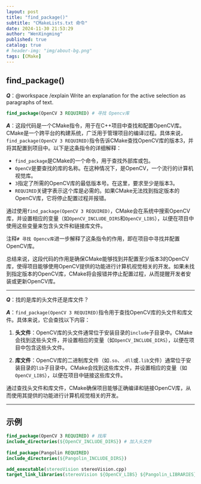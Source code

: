 ```yaml
---
layout: post
title: "find_package()"
subtitle: "CMakeLists.txt 命令"
date: 2024-11-30 21:53:29
author: "WenXingming"
published: true
catalog: true
# header-img: "img/about-bg.png"
tags: [CMake]
---
```


## find_package()

***Q***：@workspace /explain Write an explanation for the active selection as paragraphs of text.

```cmake
find_package(OpenCV 3 REQUIRED) # 寻找 Opencv库
```

***A***：这段代码是一个CMake指令，用于在C++项目中查找和配置OpenCV库。CMake是一个跨平台的构建系统，广泛用于管理项目的编译过程。具体来说，`find_package(OpenCV 3 REQUIRED)`指令告诉CMake查找OpenCV库的版本3，并将其配置到项目中。以下是这条指令的详细解释：

- `find_package`是CMake的一个命令，用于查找外部库或包。
- `OpenCV`是要查找的库的名称。在这种情况下，是OpenCV，一个流行的计算机视觉库。
- `3`指定了所需的OpenCV库的最低版本号。在这里，要求至少是版本3。
- `REQUIRED`关键字表示这个库是必需的。如果CMake无法找到指定版本的OpenCV库，它将停止配置过程并报错。

通过使用`find_package(OpenCV 3 REQUIRED)`，CMake会在系统中搜索OpenCV库，并设置相应的变量（如`OpenCV_INCLUDE_DIRS`和`OpenCV_LIBS`），以便在项目中使用这些变量来包含头文件和链接库文件。

注释`# 寻找 Opencv库`进一步解释了这条指令的作用，即在项目中寻找并配置OpenCV库。

总结来说，这段代码的作用是确保CMake能够找到并配置至少版本3的OpenCV库，使得项目能够使用OpenCV提供的功能进行计算机视觉相关的开发。如果未找到指定版本的OpenCV库，CMake将会报错并停止配置过程，从而提醒开发者安装或更新OpenCV库。

----

***Q***：找的是库的头文件还是库文件？

***A***：`find_package(OpenCV 3 REQUIRED)`指令用于查找OpenCV库的头文件和库文件。具体来说，它会查找以下内容：

1. **头文件**：OpenCV库的头文件通常位于安装目录的`include`子目录中。CMake会找到这些头文件，并设置相应的变量（如`OpenCV_INCLUDE_DIRS`），以便在项目中包含这些头文件。

2. **库文件**：OpenCV库的二进制库文件（如`.so`、`.dll`或`.lib`文件）通常位于安装目录的`lib`子目录中。CMake会找到这些库文件，并设置相应的变量（如`OpenCV_LIBS`），以便在项目中链接这些库文件。

通过查找头文件和库文件，CMake确保项目能够正确编译和链接OpenCV库，从而使用其提供的功能进行计算机视觉相关的开发。

----

## 示例

```cmake
find_package(OpenCV 3 REQUIRED)	# 找库
include_directories(${OpenCV_INCLUDE_DIRS})	# 加入头文件
    
find_package(Pangolin REQUIRED)
include_directories(${Pangolin_INCLUDE_DIRS})

add_executable(stereoVision stereoVision.cpp)
target_link_libraries(stereoVision ${OpenCV_LIBS} ${Pangolin_LIBRARIES}) # 链接库
```

